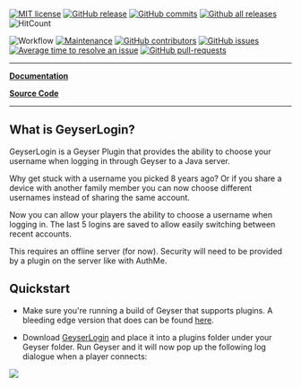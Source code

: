 
[![MIT license](https://img.shields.io/badge/License-MIT-blue.svg)](https://lbesson.mit-license.org/)
[![GitHub release](https://img.shields.io/github/release/Bundabrg/GeyserLogin)](https://GitHub.com/Bundabrg/GeyserLogin/releases/)
[![GitHub commits](https://img.shields.io/github/commits-since/Bundabrg/GeyserLogin/latest)](https://GitHub.com/Bundabrg/GeyserLogin/commit/)
[![Github all releases](https://img.shields.io/github/downloads/Bundabrg/GeyserLogin/total.svg)](https://GitHub.com/Bundabrg/GeyserLogin/releases/)
![HitCount](http://hits.dwyl.com/bundabrg/GeyserLogin.svg)

![Workflow](https://github.com/bundabrg/GeyserLogin/workflows/build/badge.svg)
[![Maintenance](https://img.shields.io/badge/Maintained%3F-yes-green.svg)](https://GitHub.com/Bundabrg/GeyserLogin/graphs/commit-activity)
[![GitHub contributors](https://img.shields.io/github/contributors/Bundabrg/GeyserLogin)](https://GitHub.com/Bundabrg/GeyserLogin/graphs/contributors/)
[![GitHub issues](https://img.shields.io/github/issues/Bundabrg/GeyserLogin)](https://GitHub.com/Bundabrg/GeyserLogin/issues/)
[![Average time to resolve an issue](http://isitmaintained.com/badge/resolution/Bundabrg/GeyserLogin.svg)](http://isitmaintained.com/project/Bundabrg/GeyserLogin "Average time to resolve an issue")
[![GitHub pull-requests](https://img.shields.io/github/issues-pr/Bundabrg/GeyserLogin)](https://GitHub.com/Bundabrg/GeyserLogin/pull/)
 

---

[**Documentation**](https://bundabrg.github.io/GeyserLogin/)

[**Source Code**](https://github.com/bundabrg/GeyserLogin/)

---


## What is GeyserLogin?

GeyserLogin is a Geyser Plugin that provides the ability to choose your username when logging
in through Geyser to a Java server.

Why get stuck with a username you picked 8 years ago?  Or if you share a device with another family
member you can now choose different usernames instead of sharing the same account.

Now you can allow your players the ability to choose a username when logging in. The last 5 logins are saved 
to allow easily switching between recent accounts.

This requires an offline server (for now). Security will need to be provided by a plugin on the
server like with AuthMe.

## Quickstart

* Make sure you're running a build of Geyser that supports plugins. A bleeding edge version that does
can be found [here](https://github.com/bundabrg/Geyser/releases).

* Download [GeyserLogin](https://github.com/bundabrg/GeyserLogin/releases) and place it into a plugins folder
under your Geyser folder. Run Geyser and it will now pop up the following log dialogue when a player
connects:

![](https://bundabrg.github.io/GeyserLogin/img/geyserlogin.png)